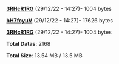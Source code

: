 [**3RHcR1RG**](/data/3RHcR1RG.txt) (29/12/22 - 14:27)- 1004 bytes

[**bH7fcyuV**](/data/bH7fcyuV.txt) (29/12/22 - 14:27)- 17626 bytes

[**3RHcR1RG**](/data/3RHcR1RG.txt) (29/12/22 - 14:27)- 1004 bytes

**Total Datas**: 2168

**Total Size**: 13.54 MB / 13.5 MB